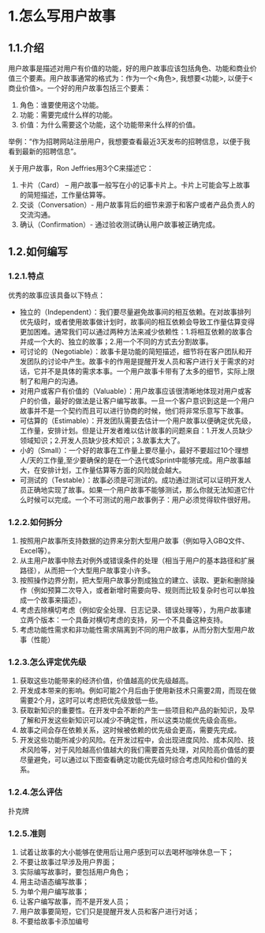 # 1.怎么写用户故事

## 1.1.介绍

用户故事是描述对用户有价值的功能，好的用户故事应该包括角色、功能和商业价值三个要素。用户故事通常的格式为：作为一个<角色>, 我想要<功能>, 以便于<商业价值>。一个好的用户故事包括三个要素：

1. 角色：谁要使用这个功能。
2. 功能：需要完成什么样的功能。
3. 价值：为什么需要这个功能，这个功能带来什么样的价值。

举例：“作为招聘网站注册用户，我想要查看最近3天发布的招聘信息，以便于我看到最新的招聘信息”。

关于用户故事，Ron Jeffries用3个C来描述它：

1. 卡片（Card） – 用户故事一般写在小的记事卡片上。卡片上可能会写上故事的简短描述，工作量估算等。
2. 交谈（Conversation）- 用户故事背后的细节来源于和客户或者产品负责人的交流沟通。
3. 确认（Confirmation）- 通过验收测试确认用户故事被正确完成。

## 1.2.如何编写

### 1.2.1.特点

优秀的故事应该具备以下特点：

* 独立的（Independent）：我们要尽量避免故事间的相互依赖。在对故事排列优先级时，或者使用故事做计划时，故事间的相互依赖会导致工作量估算变得更加困难。通常我们可以通过两种方法来减少依赖性：1.将相互依赖的故事合并成一个大的、独立的故事；2.用一个不同的方式去分割故事。
* 可讨论的（Negotiable）：故事卡是功能的简短描述，细节将在客户团队和开发团队的讨论中产生。故事卡的作用是提醒开发人员和客户进行关于需求的对话，它并不是具体的需求本事。一个用户故事卡带有了太多的细节，实际上限制了和用户的沟通。
* 对用户或客户有价值的（Valuable）：用户故事应该很清晰地体现对用户或客户的价值，最好的做法是让客户编写故事。一旦一个客户意识到这是一个用户故事并不是一个契约而且可以进行协商的时候，他们将非常乐意写下故事。
* 可估算的（Estimable）：开发团队需要去估计一个用户故事以便确定优先级，工作量，安排计划。但是让开发者难以估计故事的问题来自：1.开发人员缺少领域知识；2.开发人员缺少技术知识；3.故事太大了。
* 小的（Small）：一个好的故事在工作量上要尽量小，最好不要超过10个理想人/天的工作量,至少要确保的是在一个迭代或Sprint中能够完成。用户故事越大，在安排计划，工作量估算等方面的风险就会越大。
* 可测试的（Testable）：故事必须是可测试的。成功通过测试可以证明开发人员正确地实现了故事。如果一个用户故事不能够测试，那么你就无法知道它什么时候可以完成。一个不可测试的用户故事例子：用户必须觉得软件很好用。

### 1.2.2.如何拆分

1. 按照用户故事所支持数据的边界来分割大型用户故事（例如导入GBQ文件、Excel等）。
2. 从主用户故事中除去对例外或错误条件的处理（相当于用户的基本路径和扩展路径），从而把一个大型用户故事变小许多。
3. 按照操作边界分割，把大型用户故事分割成独立的建立、读取、更新和删除操作（例如预算二次导入，或者新增时需要向导、规则而比较复杂时也可以单独成一个故事来描述）。
4. 考虑去除横切考虑（例如安全处理、日志记录、错误处理等），为用户故事建立两个版本：一个具备对横切考虑的支持，另一个不具备这种支持。
5. 考虑功能性需求和非功能性需求隔离到不同的用户故事，从而分割大型用户故事（性能）

### 1.2.3.怎么评定优先级

1. 获取这些功能带来的经济价值，价值越高的优先级越高。
2. 开发成本带来的影响。例如可能2个月后由于使用新技术只需要2周，而现在做需要2个月，这时可以考虑把优先级放低一些。
3. 获取新知识的重要性。在开发中会不断的产生一些项目和产品的新知识，及早了解和开发这些新知识可以减少不确定性，所以这类功能优先级会高些。
4. 故事之间会存在依赖关系，这时候被依赖的优先级会更高，需要先完成。
5. 开发这些功能所减少的风险。在开发过程中，会出现进度风险、成本风险、技术风险等，对于风险越高价值越大的我们需要首先处理，对风险高价值低的要尽量避免，可以通过以下图查看确定功能优先级时综合考虑风险和价值的关系。

### 1.2.4.怎么评估

扑克牌

### 1.2.5.准则

1. 试着让故事的大小能够在使用后让用户感到可以去喝杯咖啡休息一下；
2. 不要让故事过早涉及用户界面；
3. 实际编写故事时，要包括用户角色；
4. 用主动语态编写故事；
5. 为单个用户编写故事；
6. 让客户编写故事，而不是开发人员；
7. 用户故事要简短，它们只是提醒开发人员和客户进行对话；
8. 不要给故事卡添加编号